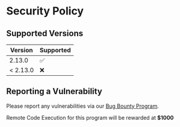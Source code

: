 # Security Policy

## Supported Versions

| Version  | Supported          |
| -------- | ------------------ |
| 2.13.0   | :white_check_mark: |
| < 2.13.0 | :x:                |

## Reporting a Vulnerability

Please report any vulnerabilities via our [Bug Bounty Program](https://bugcrowd.com/owaspyap).

Remote Code Execution for this program will be rewarded at __$1000__
